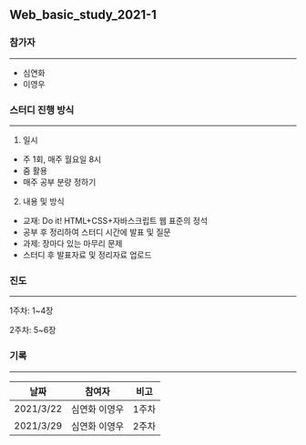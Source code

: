 ## Web_basic_study_2021-1

### 참가자
------------------------------------
* 심연화
* 이영우


### 스터디 진행 방식
------------------------------
1. 일시
* 주 1회, 매주 월요일 8시
* 줌 활용
* 매주 공부 분량 정하기

2. 내용 및 방식
* 교재: Do it! HTML+CSS+자바스크립트 웹 표준의 정석
* 공부 후 정리하여 스터디 시간에 발표 및 질문
* 과제: 장마다 있는 마무리 문제
* 스터디 후 발표자료 및 정리자료 업로드

### 진도
------------------------------
1주차: 1~4장

2주차: 5~6장

### 기록
------------------------------
|날짜|참여자|비고|
|----|------|----|
|2021/3/22|심연화 이영우|1주차|
|2021/3/29|심연화 이영우|2주차|
